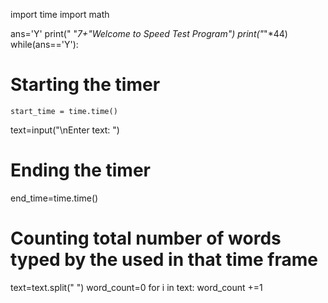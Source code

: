 import time
import math

ans='Y'
print(" "*7+"Welcome to Speed Test Program")
print("*"*44)
while(ans=='Y'):

# Starting the timer
    start_time = time.time()
text=input("\nEnter text: ")

# Ending the timer
end_time=time.time()

# Counting total number of words typed by the used in that time frame
text=text.split(" ")
word_count=0
for i in text:
    word_count +=1
